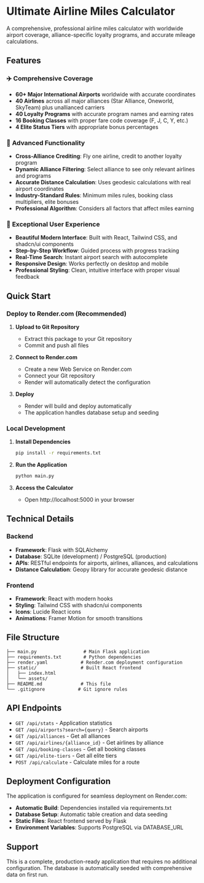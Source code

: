 # Ultimate Airline Miles Calculator

A comprehensive, professional airline miles calculator with worldwide airport coverage, alliance-specific loyalty programs, and accurate mileage calculations.

## Features

### ✈️ **Comprehensive Coverage**
- **60+ Major International Airports** worldwide with accurate coordinates
- **40 Airlines** across all major alliances (Star Alliance, Oneworld, SkyTeam) plus unallianced carriers
- **40 Loyalty Programs** with accurate program names and earning rates
- **16 Booking Classes** with proper fare code coverage (F, J, C, Y, etc.)
- **4 Elite Status Tiers** with appropriate bonus percentages

### 🎯 **Advanced Functionality**
- **Cross-Alliance Crediting**: Fly one airline, credit to another loyalty program
- **Dynamic Alliance Filtering**: Select alliance to see only relevant airlines and programs
- **Accurate Distance Calculation**: Uses geodesic calculations with real airport coordinates
- **Industry-Standard Rules**: Minimum miles rules, booking class multipliers, elite bonuses
- **Professional Algorithm**: Considers all factors that affect miles earning

### 🎨 **Exceptional User Experience**
- **Beautiful Modern Interface**: Built with React, Tailwind CSS, and shadcn/ui components
- **Step-by-Step Workflow**: Guided process with progress tracking
- **Real-Time Search**: Instant airport search with autocomplete
- **Responsive Design**: Works perfectly on desktop and mobile
- **Professional Styling**: Clean, intuitive interface with proper visual feedback

## Quick Start

### Deploy to Render.com (Recommended)

1. **Upload to Git Repository**
   - Extract this package to your Git repository
   - Commit and push all files

2. **Connect to Render.com**
   - Create a new Web Service on Render.com
   - Connect your Git repository
   - Render will automatically detect the configuration

3. **Deploy**
   - Render will build and deploy automatically
   - The application handles database setup and seeding

### Local Development

1. **Install Dependencies**
   ```bash
   pip install -r requirements.txt
   ```

2. **Run the Application**
   ```bash
   python main.py
   ```

3. **Access the Calculator**
   - Open http://localhost:5000 in your browser

## Technical Details

### Backend
- **Framework**: Flask with SQLAlchemy
- **Database**: SQLite (development) / PostgreSQL (production)
- **APIs**: RESTful endpoints for airports, airlines, alliances, and calculations
- **Distance Calculation**: Geopy library for accurate geodesic distance

### Frontend
- **Framework**: React with modern hooks
- **Styling**: Tailwind CSS with shadcn/ui components
- **Icons**: Lucide React icons
- **Animations**: Framer Motion for smooth transitions

## File Structure

```
├── main.py                 # Main Flask application
├── requirements.txt        # Python dependencies
├── render.yaml            # Render.com deployment configuration
├── static/                # Built React frontend
│   ├── index.html
│   └── assets/
├── README.md              # This file
└── .gitignore            # Git ignore rules
```

## API Endpoints

- `GET /api/stats` - Application statistics
- `GET /api/airports?search={query}` - Search airports
- `GET /api/alliances` - Get all alliances
- `GET /api/airlines/{alliance_id}` - Get airlines by alliance
- `GET /api/booking-classes` - Get all booking classes
- `GET /api/elite-tiers` - Get all elite tiers
- `POST /api/calculate` - Calculate miles for a route

## Deployment Configuration

The application is configured for seamless deployment on Render.com:

- **Automatic Build**: Dependencies installed via requirements.txt
- **Database Setup**: Automatic table creation and data seeding
- **Static Files**: React frontend served by Flask
- **Environment Variables**: Supports PostgreSQL via DATABASE_URL

## Support

This is a complete, production-ready application that requires no additional configuration. The database is automatically seeded with comprehensive data on first run.

